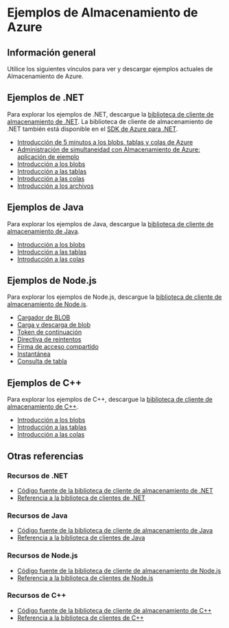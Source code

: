 <properties 
   pageTitle="Ejemplos de Almacenamiento de Azure | Microsoft Azure"
   description="Ver, descargar y probar ejemplos de Almacenamiento de Azure. Descubra ejemplos introductorios de blobs, colas, tablas y archivos, utilizando las bibliotecas de cliente de almacenamiento .NET, Java, Node.js y C++."
   services="storage"
   documentationCenter="na"
   authors="tamram"
   manager="na"
   editor="na" />
<tags 
   ms.service="storage"
   ms.devlang="na"
   ms.topic="article"
   ms.tgt_pltfrm="na"
   ms.workload="storage"
   ms.date="05/27/2015"
   ms.author="tamram" />

# Ejemplos de Almacenamiento de Azure

## Información general
Utilice los siguientes vínculos para ver y descargar ejemplos actuales de Almacenamiento de Azure.

## Ejemplos de .NET

Para explorar los ejemplos de .NET, descargue la [biblioteca de cliente de almacenamiento de .NET](https://www.nuget.org/packages/WindowsAzure.Storage/). La biblioteca de cliente de almacenamiento de .NET también está disponible en el [SDK de Azure para .NET](http://azure.microsoft.com/downloads/).

* [Introducción de 5 minutos a los blobs, tablas y colas de Azure](storage-getting-started-guide.md)
* [Administración de simultaneidad con Almacenamiento de Azure: aplicación de ejemplo](https://code.msdn.microsoft.com/Managing-Concurrency-using-56018114)
* [Introducción a los blobs](https://github.com/Azure/azure-storage-net/tree/master/Samples/GettingStarted/VisualStudioQuickStarts/DataBlobStorage)
* [Introducción a las tablas](https://github.com/Azure/azure-storage-net/tree/master/Samples/GettingStarted/VisualStudioQuickStarts/DataTableStorage)
* [Introducción a las colas](https://github.com/Azure/azure-storage-net/tree/master/Samples/GettingStarted/VisualStudioQuickStarts/DataStorageQueue)
* [Introducción a los archivos](https://github.com/Azure/azure-storage-net/tree/master/Samples/GettingStarted/VisualStudioQuickStarts/DataTableStorage)

## Ejemplos de Java

Para explorar los ejemplos de Java, descargue la [biblioteca de cliente de almacenamiento de Java](https://github.com/azure/azure-storage-java).

* [Introducción a los blobs](https://github.com/Azure/azure-storage-java/tree/master/microsoft-azure-storage-samples/src/com/microsoft/azure/storage/blob/gettingstarted)
* [Introducción a las tablas](https://github.com/Azure/azure-storage-java/tree/master/microsoft-azure-storage-samples/src/com/microsoft/azure/storage/table/gettingtstarted)
* [Introducción a las colas](https://github.com/Azure/azure-storage-java/tree/master/microsoft-azure-storage-samples/src/com/microsoft/azure/storage/queue/gettingstarted)

## Ejemplos de Node.js

Para explorar los ejemplos de Node.js, descargue la [biblioteca de cliente de almacenamiento de Node.js](https://github.com/Azure/azure-storage-node).

* [Cargador de BLOB](https://github.com/Azure/azure-storage-node/tree/master/examples/blobuploader)
* [Carga y descarga de blob](https://github.com/Azure/azure-storage-node/blob/master/examples/samples/blobuploaddownloadsample.js)
* [Token de continuación](https://github.com/Azure/azure-storage-node/blob/master/examples/samples/continuationsample.js)
* [Directiva de reintentos](https://github.com/Azure/azure-storage-node/blob/master/examples/samples/retrypolicysample.js)
* [Firma de acceso compartido](https://github.com/Azure/azure-storage-node/blob/master/examples/samples/sassample.js)
* [Instantánea](https://github.com/Azure/azure-storage-node/blob/master/examples/samples/snapshotsample.js)
* [Consulta de tabla](https://github.com/Azure/azure-storage-node/blob/master/examples/samples/tablequerysample.js)

## Ejemplos de C++

Para explorar los ejemplos de C++, descargue la [biblioteca de cliente de almacenamiento de C++](https://www.nuget.org/packages/wastorage/).

* [Introducción a los blobs](https://github.com/Azure/azure-storage-cpp/tree/master/Microsoft.WindowsAzure.Storage/samples/BlobsGettingStarted)
* [Introducción a las tablas](https://github.com/Azure/azure-storage-cpp/tree/master/Microsoft.WindowsAzure.Storage/samples/TablesGettingStarted)
* [Introducción a las colas](https://github.com/Azure/azure-storage-cpp/tree/master/Microsoft.WindowsAzure.Storage/samples/QueuesGettingStarted)

## Otras referencias

### Recursos de .NET

- [Código fuente de la biblioteca de cliente de almacenamiento de .NET](https://github.com/Azure/azure-storage-net)
- [Referencia a la biblioteca de clientes de .NET](https://msdn.microsoft.com/library/azure/dn261237.aspx)

### Recursos de Java

- [Código fuente de la biblioteca de cliente de almacenamiento de Java](https://github.com/azure/azure-storage-java)
- [Referencia a la biblioteca de clientes de Java](http://dl.windowsazure.com/storage/javadoc/)

### Recursos de Node.js

- [Código fuente de la biblioteca de cliente de almacenamiento de Node.js](https://github.com/Azure/azure-storage-node)
- [Referencia a la biblioteca de clientes de Node.js](http://dl.windowsazure.com/nodestoragedocs/index.html)

### Recursos de C++

- [Código fuente de la biblioteca de cliente de almacenamiento de C++](https://github.com/Azure/azure-storage-cpp)
- [Referencia a la biblioteca de clientes de C++](http://azure.github.io/azure-storage-cpp/) 

<!---HONumber=August15_HO6-->